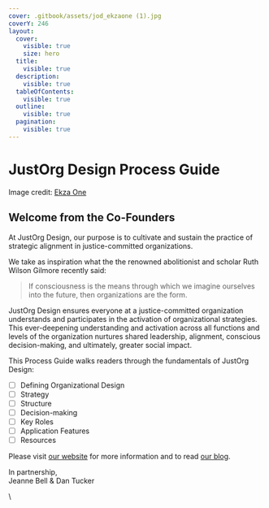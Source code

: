 ```yaml
---
cover: .gitbook/assets/jod_ekzaone (1).jpg
coverY: 246
layout:
  cover:
    visible: true
    size: hero
  title:
    visible: true
  description:
    visible: true
  tableOfContents:
    visible: true
  outline:
    visible: true
  pagination:
    visible: true
---
```


# JustOrg Design Process Guide

Image credit: [Ekza One](https://www.instagram.com/ekzaone/?hl=en)

## Welcome from the Co-Founders

At JustOrg Design, our purpose is to cultivate and sustain the practice of strategic alignment in justice-committed organizations.

We take as inspiration what the the renowned abolitionist and scholar Ruth Wilson Gilmore recently said:

> If consciousness is the means through which we imagine ourselves into the future, then organizations are the form.



JustOrg Design ensures everyone at a justice-committed organization understands and participates in the activation of organizational strategies. This ever-deepening understanding and activation across all functions and levels of the organization nurtures shared leadership, alignment, conscious decision-making, and ultimately, greater social impact.

This Process Guide walks readers through the fundamentals of JustOrg Design:

* [ ] Defining Organizational Design&#x20;
* [ ] Strategy&#x20;
* [ ] Structure&#x20;
* [ ] Decision-making&#x20;
* [ ] Key Roles&#x20;
* [ ] Application Features&#x20;
* [ ] Resources

Please visit [our website](https://www.justorgdesign.com) for more information and to read [our blog](https://www.justorgdesign.com/blog).



In partnership,\
Jeanne Bell  & Dan Tucker

\
